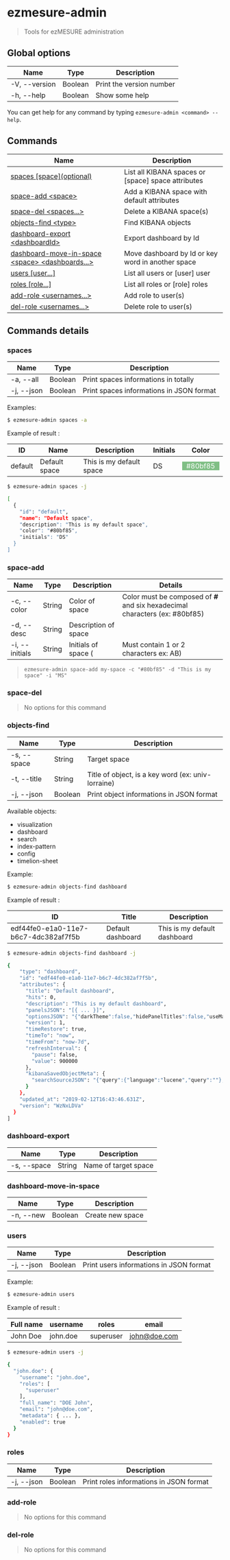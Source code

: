 # ezmesure-admin

> Tools for ezMESURE administration

## Global options

| Name | Type | Description |
| --- | --- | --- |
| -V, --version | Boolean | Print the version number |
| -h, --help | Boolean | Show some help |

You can get help for any command by typing `ezmesure-admin <command> --help`.

## Commands

| Name | Description |
| --- | --- |
| [spaces [space]\(optional)](#spaces) | List all KIBANA spaces or [space] space attributes |
| [space-add \<space>](#space-add) | Add a KIBANA space with default attributes |
| [space-del \<spaces...>](#space-del) | Delete a KIBANA space(s) |
| [objects-find \<type>](#objects-find) | Find KIBANA objects |
| [dashboard-export \<dashboardId>](#dashboard-export) | Export dashboard by Id |
| [dashboard-move-in-space \<space> \<dashboards...>](#dashboard-move-in-space) | Move dashboard by Id or key word in another space |
| [users [user...]](#users) | List all users or \[user\] user |
| [roles [role...]](#roles) | List all roles or \[role\] roles |
| [add-role <role> <usernames...>](#add-role) | Add role to user(s) |
| [del-role <role> <usernames...>](#del-role) | Delete role to user(s) |

## Commands details

### spaces

| Name | Type | Description |
| --- | --- | --- |
| -a, --all | Boolean | Print spaces informations in totally |
| -j, --json | Boolean | Print spaces informations in JSON format |

Examples:

```bash
$ ezmesure-admin spaces -a
```

Example of result :

| ID | Name | Description | Initials | Color |
| --- | --- | --- | --- | --- |
| default | Default space | This is my default space | DS | <span style="color: #fff; background-color: #80bf85; padding: 0 10px;">#80bf85<span> |

```bash
$ ezmesure-admin spaces -j

[
  {
    "id": "default",
    "name": "Default space",
    "description": "This is my default space",
    "color": "#80bf85",
    "initials": "DS"
  }
]
```

### space-add

| Name | Type | Description | Details |
| --- | --- | --- | --- |
| -c, --color | String | Color of space | Color must be composed of **#** and six hexadecimal characters (ex: #80bf85)  |
| -d, --desc | String | Description of space |
| -i, --initials | String | Initials of space (| Must contain 1 or 2 characters ex: AB) |
> `ezmesure-admin space-add my-space -c "#80bf85" -d "This is my space" -i "MS"`

### space-del

> No options for this command

### objects-find

| Name | Type | Description |
| --- | --- | --- |
| -s, --space | String | Target space |
| -t, --title | String | Title of object, is a key word (ex: univ-lorraine) |
| -j, --json | Boolean | Print object informations in JSON format |

Available objects:

- visualization
- dashboard
- search
- index-pattern
- config
- timelion-sheet

Example:

```bash
$ ezmesure-admin objects-find dashboard
```

Example of result :

| ID | Title | Description |
| --- | --- | --- |
| edf44fe0-e1a0-11e7-b6c7-4dc382af7f5b | Default dashboard | This is my default dashboard |

```bash
$ ezmesure-admin objects-find dashboard -j

{
    "type": "dashboard",
    "id": "edf44fe0-e1a0-11e7-b6c7-4dc382af7f5b",
    "attributes": {
      "title": "Default dashboard",
      "hits": 0,
      "description": "This is my default dashboard",
      "panelsJSON": "[{ ... }]",
      "optionsJSON": "{"darkTheme":false,"hidePanelTitles":false,"useMargins":true}",
      "version": 1,
      "timeRestore": true,
      "timeTo": "now",
      "timeFrom": "now-7d",
      "refreshInterval": {
        "pause": false,
        "value": 900000
      },
      "kibanaSavedObjectMeta": {
        "searchSourceJSON": "{"query":{"language":"lucene","query":""},"filter":[]}"
      }
    },
    "updated_at": "2019-02-12T16:43:46.631Z",
    "version": "WzNxLDVa"
  }
]
```

### dashboard-export

| Name | Type | Description |
| --- | --- | --- |
| -s, --space | String | Name of target space |

### dashboard-move-in-space

| Name | Type | Description |
| --- | --- | --- |
| -n, --new | Boolean | Create new space |

### users

| Name | Type | Description |
| --- | --- | --- |
| -j, --json | Boolean | Print users informations in JSON format |

Example:

```bash
$ ezmesure-admin users
```

Example of result :

| Full name | username | roles | email |
| --- | --- | --- | --- |
| John Doe | john.doe | superuser | john@doe.com |

```bash
$ ezmesure-admin users -j

{
  "john.doe": {
    "username": "john.doe",
    "roles": [
      "superuser"
    ],
    "full_name": "DOE John",
    "email": "john@doe.com",
    "metadata": { ... },
    "enabled": true
  }
}
```

### roles

| Name | Type | Description |
| --- | --- | --- |
| -j, --json | Boolean | Print roles informations in JSON format |

### add-role
> No options for this command

### del-role
> No options for this command
